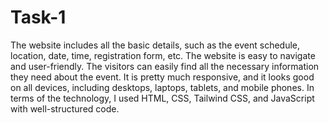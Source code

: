 # Task-1

The website includes all the basic details, such as the event schedule, location, date, time, registration form, etc.
The website is easy to navigate and user-friendly. The visitors can easily find all the necessary information they need about the event. 
It is pretty much responsive, and it looks good on all devices, including desktops, laptops, tablets, and mobile phones.
In terms of the technology, I used HTML, CSS, Tailwind CSS, and JavaScript with well-structured code.
